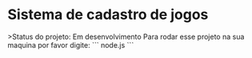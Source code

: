 <h1> Sistema de cadastro de jogos</h1> 
>Status do projeto: Em desenvolvimento
Para rodar esse projeto na sua maquina por favor digite:
```
node.js
```
